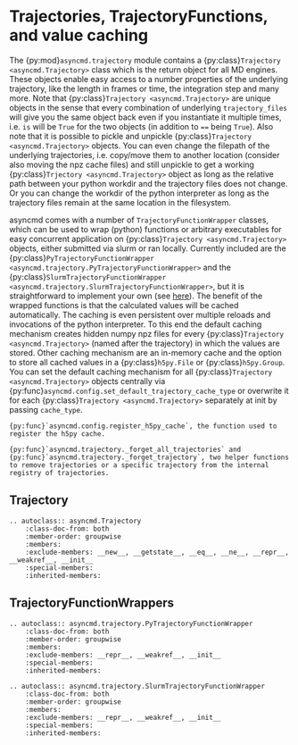 # Trajectories, TrajectoryFunctions, and value caching

The {py:mod}`asyncmd.trajectory` module contains a {py:class}`Trajectory <asyncmd.Trajectory>` class which is the return object for all MD engines.
These objects enable easy access to a number properties of the underlying trajectory, like the length in frames or time, the integration step and many more.
Note that {py:class}`Trajectory <asyncmd.Trajectory>` are unique objects in the sense that every combination of underlying `trajectory_files` will give you the same object back even if you instantiate it multiple times, i.e. `is` will be `True` for the two objects (in addition to `==` being `True`).
Also note that it is possible to pickle and unpickle {py:class}`Trajectory <asyncmd.Trajectory>` objects.
You can even change the filepath of the underlying trajectories, i.e. copy/move them to another location (consider also moving the npz cache files) and still unpickle to get a working {py:class}`Trjectory <asyncmd.Trajectory>` object as long as the relative path between your python workdir and the trajectory files does not change. Or you can change the workdir of the python interpreter as long as the trajectory files remain at the same location in the filesystem.

asyncmd comes with a number of ``TrajectoryFunctionWrapper`` classes, which can be used to wrap (python) functions or arbitrary executables for easy concurrent application on {py:class}`Trajectory <asyncmd.Trajectory>` objects, either submitted via slurm or ran locally.
Currently included are the {py:class}`PyTrajectoryFunctionWrapper <asyncmd.trajectory.PyTrajectoryFunctionWrapper>` and the {py:class}`SlurmTrajectoryFunctionWrapper <asyncmd.trajectory.SlurmTrajectoryFunctionWrapper>`, but it is straightforward to implement your own (see [here](#extending-asyncmd-trajectoryfunctions)).
The benefit of the wrapped functions is that the calculated values will be cached automatically.
The caching is even persistent over multiple reloads and invocations of the python interpreter.
To this end the default caching mechanism creates hidden numpy npz files for every {py:class}`Trajectory <asyncmd.Trajectory>` (named after the trajectory) in which the values are stored.
Other caching mechanism are an in-memory cache and the option to store all cached values in a {py:class}`h5py.File` or {py:class}`h5py.Group`.
You can set the default caching mechanism for all {py:class}`Trajectory <asyncmd.Trajectory>` objects centrally via {py:func}`asyncmd.config.set_default_trajectory_cache_type` or overwrite it for each {py:class}`Trajectory <asyncmd.Trajectory>` separately at init by passing ``cache_type``.

```{seealso}
{py:func}`asyncmd.config.register_h5py_cache`, the function used to register the h5py cache.
```

```{seealso}
{py:func}`asyncmd.trajectory._forget_all_trajectories` and {py:func}`asyncmd.trajectory._forget_trajectory`, two helper functions to remove trajectories or a specific trajectory from the internal registry of trajectories.
```

## Trajectory

```{eval-rst}
.. autoclass:: asyncmd.Trajectory
    :class-doc-from: both
    :member-order: groupwise
    :members:
    :exclude-members: __new__, __getstate__, __eq__, __ne__, __repr__, __weakref__, __init__
    :special-members:
    :inherited-members:
```

## TrajectoryFunctionWrappers

```{eval-rst}
.. autoclass:: asyncmd.trajectory.PyTrajectoryFunctionWrapper
    :class-doc-from: both
    :member-order: groupwise
    :members:
    :exclude-members: __repr__, __weakref__, __init__
    :special-members:
    :inherited-members:
```

```{eval-rst}
.. autoclass:: asyncmd.trajectory.SlurmTrajectoryFunctionWrapper
    :class-doc-from: both
    :member-order: groupwise
    :members:
    :exclude-members: __repr__, __weakref__, __init__
    :special-members:
    :inherited-members:
```
